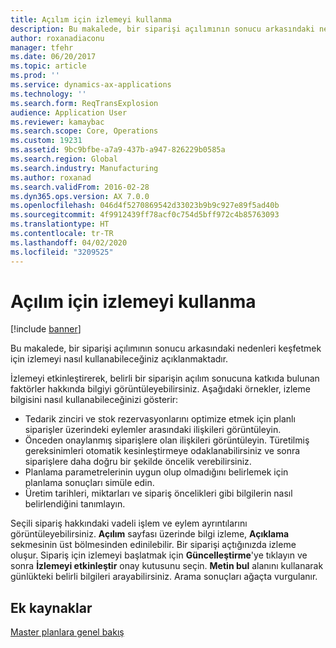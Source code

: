 ```yaml
---
title: Açılım için izlemeyi kullanma
description: Bu makalede, bir siparişi açılımının sonucu arkasındaki nedenleri keşfetmek için izlemeyi nasıl kullanabileceğiniz açıklanmaktadır.
author: roxanadiaconu
manager: tfehr
ms.date: 06/20/2017
ms.topic: article
ms.prod: ''
ms.service: dynamics-ax-applications
ms.technology: ''
ms.search.form: ReqTransExplosion
audience: Application User
ms.reviewer: kamaybac
ms.search.scope: Core, Operations
ms.custom: 19231
ms.assetid: 9bc9bfbe-a7a9-437b-a947-826229b0585a
ms.search.region: Global
ms.search.industry: Manufacturing
ms.author: roxanad
ms.search.validFrom: 2016-02-28
ms.dyn365.ops.version: AX 7.0.0
ms.openlocfilehash: 046d4f5270869542d33023b9b9c927e89f5ad40b
ms.sourcegitcommit: 4f9912439ff78acf0c754d5bff972c4b85763093
ms.translationtype: HT
ms.contentlocale: tr-TR
ms.lasthandoff: 04/02/2020
ms.locfileid: "3209525"
---
```

# <a name="use-tracing-for-explosion"></a>Açılım için izlemeyi kullanma

[!include [banner](../includes/banner.md)]

Bu makalede, bir siparişi açılımının sonucu arkasındaki nedenleri keşfetmek için izlemeyi nasıl kullanabileceğiniz açıklanmaktadır.

İzlemeyi etkinleştirerek, belirli bir siparişin açılım sonucuna katkıda bulunan faktörler hakkında bilgiyi görüntüleyebilirsiniz. Aşağıdaki örnekler, izleme bilgisini nasıl kullanabileceğinizi gösterir:

-   Tedarik zinciri ve stok rezervasyonlarını optimize etmek için planlı siparişler üzerindeki eylemler arasındaki ilişkileri görüntüleyin.
-   Önceden onaylanmış siparişlere olan ilişkileri görüntüleyin. Türetilmiş gereksinimleri otomatik kesinleştirmeye odaklanabilirsiniz ve sonra siparişlere daha doğru bir şekilde öncelik verebilirsiniz.
-   Planlama parametrelerinin uygun olup olmadığını belirlemek için planlama sonuçları simüle edin.
-   Üretim tarihleri, miktarları ve sipariş öncelikleri gibi bilgilerin nasıl belirlendiğini tanımlayın.

Seçili sipariş hakkındaki vadeli işlem ve eylem ayrıntılarını görüntüleyebilirsiniz. **Açılım** sayfası üzerinde bilgi izleme, **Açıklama** sekmesinin üst bölmesinden edinilebilir. Bir siparişi açtığınızda izleme oluşur. Sipariş için izlemeyi başlatmak için **Güncelleştirme**'ye tıklayın ve sonra **İzlemeyi etkinleştir** onay kutusunu seçin. **Metin bul** alanını kullanarak günlükteki belirli bilgileri arayabilirsiniz. Arama sonuçları ağaçta vurgulanır.

<a name="additional-resources"></a>Ek kaynaklar
--------

[Master planlara genel bakış](master-plans.md)



